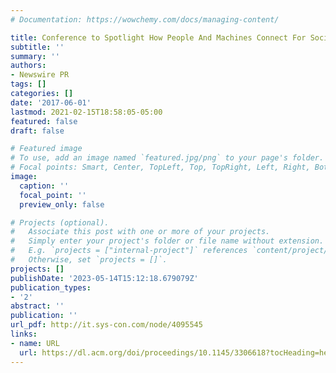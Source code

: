 ```yaml
---
# Documentation: https://wowchemy.com/docs/managing-content/

title: Conference to Spotlight How People And Machines Connect For Social Good
subtitle: ''
summary: ''
authors:
- Newswire PR
tags: []
categories: []
date: '2017-06-01'
lastmod: 2021-02-15T18:58:05-05:00
featured: false
draft: false

# Featured image
# To use, add an image named `featured.jpg/png` to your page's folder.
# Focal points: Smart, Center, TopLeft, Top, TopRight, Left, Right, BottomLeft, Bottom, BottomRight.
image:
  caption: ''
  focal_point: ''
  preview_only: false

# Projects (optional).
#   Associate this post with one or more of your projects.
#   Simply enter your project's folder or file name without extension.
#   E.g. `projects = ["internal-project"]` references `content/project/deep-learning/index.md`.
#   Otherwise, set `projects = []`.
projects: []
publishDate: '2023-05-14T15:12:18.679079Z'
publication_types:
- '2'
abstract: ''
publication: ''
url_pdf: http://it.sys-con.com/node/4095545
links:
- name: URL
  url: https://dl.acm.org/doi/proceedings/10.1145/3306618?tocHeading=heading2#heading13
---
```

